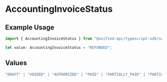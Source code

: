 # AccountingInvoiceStatus

## Example Usage

```typescript
import { AccountingInvoiceStatus } from "@unified-api/typescript-sdk/sdk/models/shared";

let value: AccountingInvoiceStatus = "REFUNDED";
```

## Values

```typescript
"DRAFT" | "VOIDED" | "AUTHORIZED" | "PAID" | "PARTIALLY_PAID" | "PARTIALLY_REFUNDED" | "REFUNDED"
```